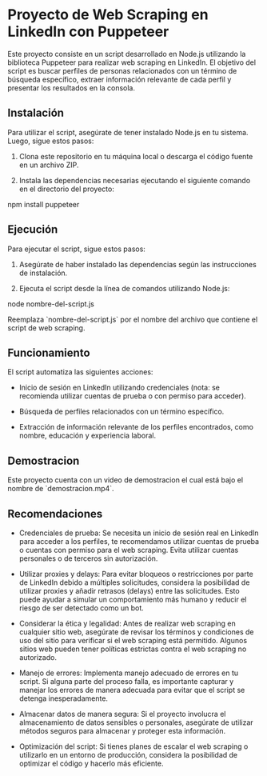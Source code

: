 
# Proyecto de Web Scraping en LinkedIn con Puppeteer

Este proyecto consiste en un script desarrollado en Node.js utilizando la biblioteca Puppeteer para realizar web scraping en LinkedIn. El objetivo del script es buscar perfiles de personas relacionados con un término de búsqueda específico, extraer información relevante de cada perfil y presentar los resultados en la consola.

## Instalación

Para utilizar el script, asegúrate de tener instalado Node.js en tu sistema. Luego, sigue estos pasos:

1. Clona este repositorio en tu máquina local o descarga el código fuente en un archivo ZIP.

2. Instala las dependencias necesarias ejecutando el siguiente comando en el directorio del proyecto:


npm install puppeteer

## Ejecución

Para ejecutar el script, sigue estos pasos:

1. Asegúrate de haber instalado las dependencias según las instrucciones de instalación.

2. Ejecuta el script desde la línea de comandos utilizando Node.js:

node nombre-del-script.js


Reemplaza \`nombre-del-script.js\` por el nombre del archivo que contiene el script de web scraping.

## Funcionamiento

El script automatiza las siguientes acciones:

- Inicio de sesión en LinkedIn utilizando credenciales (nota: se recomienda utilizar cuentas de prueba o con permiso para acceder).

- Búsqueda de perfiles relacionados con un término específico.

- Extracción de información relevante de los perfiles encontrados, como nombre, educación y experiencia laboral.

## Demostracion

Este proyecto cuenta con un video de demostracion el cual está bajo el nombre de \`demostracion.mp4\`.

## Recomendaciones

- Credenciales de prueba: Se necesita un inicio de sesión real en LinkedIn para acceder a los perfiles, te recomendamos utilizar cuentas de prueba o cuentas con permiso para el web scraping. Evita utilizar cuentas personales o de terceros sin autorización.

- Utilizar proxies y delays: Para evitar bloqueos o restricciones por parte de LinkedIn debido a múltiples solicitudes, considera la posibilidad de utilizar proxies y añadir retrasos (delays) entre las solicitudes. Esto puede ayudar a simular un comportamiento más humano y reducir el riesgo de ser detectado como un bot.

- Considerar la ética y legalidad: Antes de realizar web scraping en cualquier sitio web, asegúrate de revisar los términos y condiciones de uso del sitio para verificar si el web scraping está permitido. Algunos sitios web pueden tener políticas estrictas contra el web scraping no autorizado.

- Manejo de errores: Implementa manejo adecuado de errores en tu script. Si alguna parte del proceso falla, es importante capturar y manejar los errores de manera adecuada para evitar que el script se detenga inesperadamente.

- Almacenar datos de manera segura: Si el proyecto involucra el almacenamiento de datos sensibles o personales, asegúrate de utilizar métodos seguros para almacenar y proteger esta información.

- Optimización del script: Si tienes planes de escalar el web scraping o utilizarlo en un entorno de producción, considera la posibilidad de optimizar el código y hacerlo más eficiente.
